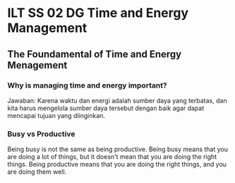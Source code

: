 # ILT SS 02 DG Time and Energy Management

## The Foundamental of Time and Energy Menagement

### Why is managing time and energy important?

Jawaban: Karena waktu dan energi adalah sumber daya yang terbatas, dan kita harus mengelola sumber daya tersebut dengan baik agar dapat mencapai tujuan yang diinginkan.

### Busy vs Productive

Being busy is not the same as being productive. Being busy means that you are doing a lot of things, but it doesn't mean that you are doing the right things. Being productive means that you are doing the right things, and you are doing them well.

